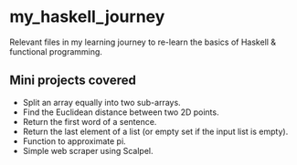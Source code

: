 # my_haskell_journey
Relevant files in my learning journey to re-learn the basics of Haskell &amp; functional programming.

## Mini projects covered

* Split an array equally into two sub-arrays.
* Find the Euclidean distance between two 2D points.
* Return the first word of a sentence.
* Return the last element of a list (or empty set if the input list is empty).
* Function to approximate pi.
* Simple web scraper using Scalpel.
